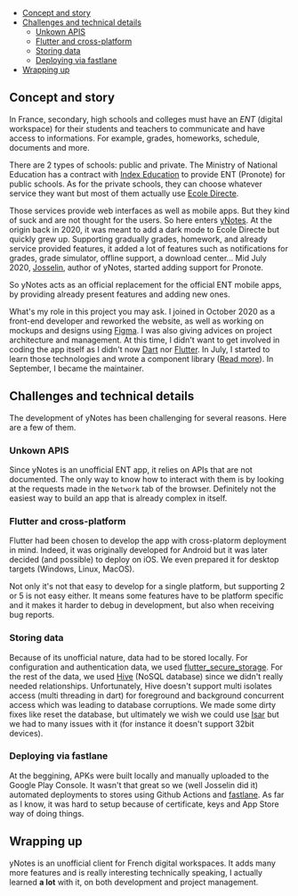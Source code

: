- [Concept and story](#concept-and-story)
- [Challenges and technical details](#challenges-and-technical-details)
  - [Unkown APIS](#unkown-apis)
  - [Flutter and cross-platform](#flutter-and-cross-platform)
  - [Storing data](#storing-data)
  - [Deploying via fastlane](#deploying-via-fastlane)
- [Wrapping up](#wrapping-up)

## Concept and story

In France, secondary, high schools and colleges must have an _ENT_ (digital workspace) for their students and teachers to communicate and have access to informations. For example, grades, homeworks, schedule, documents and more.

There are 2 types of schools: public and private. The Ministry of National Education has a contract with [Index Education](https://www.index-education.com/) to provide ENT (Pronote) for public schools. As for the private schools, they can choose whatever service they want but most of them actually use [Ecole Directe](https://ecoledirecte.com).

Those services provide web interfaces as well as mobile apps. But they kind of suck and are not thought for the users. So here enters [yNotes](https://ynotes.fr/). At the origin back in 2020, it was meant to add a dark mode to Ecole Directe but quickly grew up. Supporting gradually grades, homework, and already service provided features, it added a lot of features such as notifications for grades, grade simulator, offline support, a download center... Mid July 2020, [Josselin](https://github.com/JsonLinesCode), author of yNotes, started adding support for Pronote.

So yNotes acts as an official replacement for the official ENT mobile apps, by providing already present features and adding new ones.

What's my role in this project you may ask. I joined in October 2020 as a front-end developer and reworked the website, as well as working on mockups and designs using [Figma](https://www.figma.com/). I was also giving advices on project architecture and management. At this time, I didn't want to get involved in coding the app itself as I didn't now [Dart](https://dart.dev) nor [Flutter](https://flutter.dev). In July, I started to learn those technologies and wrote a component library ([Read more](/projects/ynotes-packages)). In September, I became the maintainer.

## Challenges and technical details

The development of yNotes has been challenging for several reasons. Here are a few of them.

### Unkown APIS

Since yNotes is an unofficial ENT app, it relies on APIs that are not documented. The only way to know how to interact with them is by looking at the requests made in the `Network` tab of the browser. Definitely not the easiest way to build an app that is already complex in itself.

### Flutter and cross-platform

Flutter had been chosen to develop the app with cross-platorm deployment in mind. Indeed, it was originally developed for Android but it was later decided (and possible) to deploy on iOS. We even prepared it for desktop targets (Windows, Linux, MacOS).

Not only it's not that easy to develop for a single platform, but supporting 2 or 5 is not easy either. It means some features have to be platform specific and it makes it harder to debug in development, but also when receiving bug reports.

### Storing data

Because of its unofficial nature, data had to be stored locally. For configuration and authentication data, we used [flutter_secure_storage](https://pub.dev/packages/flutter_secure_storage). For the rest of the data, we used [Hive](https://pub.dev/packages/hive) (NoSQL database) since we didn't really needed relationships. Unfortunately, Hive doesn't support multi isolates access (multi threading in dart) for foreground and background concurrent access which was leading to database corruptions. We made some dirty fixes like reset the database, but ultimately we wish we could use [Isar](https://pub.dev/packages/isar) but we had to many issues with it (for instance it doesn't support 32bit devices).

### Deploying via fastlane

At the beggining, APKs were built locally and manually uploaded to the Google Play Console. It wasn't that great so we (well Josselin did it) automated deployments to stores using Github Actions and [fastlane](https://fastlane.tools/). As far as I know, it was hard to setup because of certificate, keys and App Store way of doing things.

## Wrapping up

yNotes is an unofficial client for French digital workspaces. It adds many more features and is really interesting technically speaking, I actually learned **a lot** with it, on both development and project management.
